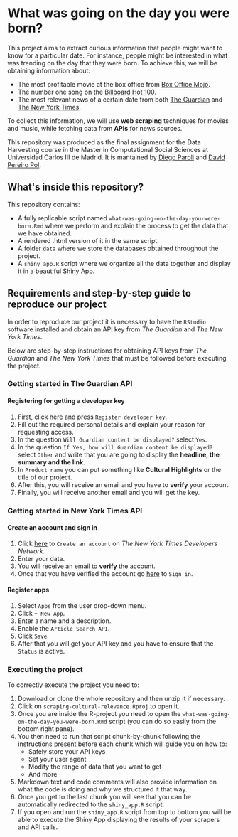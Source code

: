 # What was going on the day you were born?

This project aims to extract curious information that people might want to know for a particular date.
For instance, people might be interested in what was trending on the day that they were born.
To achieve this, we will be obtaining information about:

- The most profitable movie at the box office from [Box Office Mojo](https://www.boxofficemojo.com/date/?ref_=bo_nb_wly_secondarytab).
- The number one song on the [Billboard Hot 100](https://www.billboard.com/charts/hot-100/).
- The most relevant news of a certain date from both [The Guardian](https://www.theguardian.com/) and [The New York Times](https://www.nytimes.com/).

To collect this information, we will use **web scraping** techniques for movies and music, while fetching data from **APIs** for news sources. 

This repository was produced as the final assignment for the Data Harvesting course in the Master in Computational Social Sciences at Universidad Carlos III de Madrid. It is mantained by [Diego Paroli](https://github.com/parolidiego) and [David Pereiro Pol](https://github.com/davidpereiropol).

## What's inside this repository?

This repository contains:
- A fully replicable script named `what-was-going-on-the-day-you-were-born.Rmd` where we perform and explain the process to get the data that we have obtained.
- A rendered .html version of it in the same script.
- A folder `data` where we store the databases obtained throughout the project.
- A `shiny_app.R` script where we organize all the data together and display it in a beautiful Shiny App.

## Requirements and step-by-step guide to reproduce our project

In order to reproduce our project it is necessary to have the `RStudio` software installed and obtain an API key from *The Guardian* and *The New York Times*.

Below are step-by-step instructions for obtaining API keys from *The Guardian* and *The New York Times* that must be followed before executing the project.

### Getting started in The Guardian API

#### Registering for getting a developer key

1. First, click [here](https://open-platform.theguardian.com/access/) and press `Register developer key`. 
2. Fill out the required personal details and explain your reason for requesting access. 
3. In the question `Will Guardian content be displayed?` select `Yes`.
4. In the question `If Yes, how will Guardian content be displayed?` select `Other` and write that you are going to display the **headline, the summary and the link**.
5. In `Product name` you can put something like **Cultural Highlights** or the title of our project.
6. After this, you will receive an email and you have to **verify** your account.
8. Finally, you will receive another email and you will get the key.

### Getting started in New York Times API

#### Create an account and sign in

1. Click [here](https://developer.nytimes.com/accounts/create) to `Create an account` on *The New York Times Developers Network*.
2. Enter your data.
3. You will receive an email to **verify** the account.
4. Once that you have verified the account go [here](https://developer.nytimes.com/accounts/login) to `Sign in`.

#### Register apps

1. Select `Apps` from the user drop-down menu.
2. Click `+ New App`.
3. Enter a name and a description.
4. Enable the `Article Search API`.
5. Click `Save`.
6. After that you will get your API key and you have to ensure that the `Status` is active.

### Executing the project

To correctly execute the project you need to:
1. Download or clone the whole repository and then unzip it if necessary.
2. Click on `scraping-cultural-relevance.Rproj` to open it.
3. Once you are inside the R-project you need to open the `what-was-going-on-the-day-you-were-born.Rmd` script (you can do so easily from the bottom right pane).
4. You then need to run that script chunk-by-chunk following the instructions present before each chunk which will guide you on how to:
   -  Safely store your API keys
   -  Set your user agent
   -  Modify the range of data that you want to get
   -  And more
5. Markdown text and code comments will also provide information on what the code is doing and why we structured it that way.
6. Once you get to the last chunk you will see that you can be automatically redirected to the `shiny_app.R` script.
7. If you open and run the `shiny_app.R` script from top to bottom you will be able to execute the Shiny App displaying the results of your scrapers and API calls.

